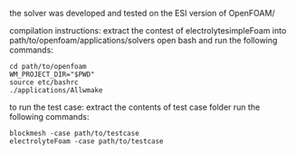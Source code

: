 the solver was developed and tested on the ESI version of OpenFOAM/

compilation instructions:
extract the contest of electrolytesimpleFoam into path/to/openfoam/applications/solvers
open bash and run the following commands:
```console
cd path/to/openfoam
WM_PROJECT_DIR="$PWD"
source etc/bashrc
./applications/Allwmake
```

to run the test case:
extract the contents of test case folder
run the following commands:
```console
blockmesh -case path/to/testcase
electrolyteFoam -case path/to/testcase
```
